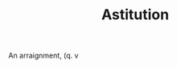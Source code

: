 ---
title: Astitution
permalink: "/definitions/astitution.html"
body: An arraignment, (q. v
published_at: '2018-07-07'
layout: post
---